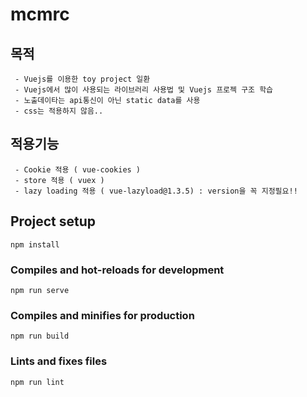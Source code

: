 # mcmrc  

## 목적  
``` 
 - Vuejs를 이용한 toy project 일환  
 - Vuejs에서 많이 사용되는 라이브러리 사용법 및 Vuejs 프로젝 구조 학습
 - 노출데이타는 api통신이 아닌 static data를 사용
 - css는 적용하지 않음..
```  

## 적용기능  
```
 - Cookie 적용 ( vue-cookies )
 - store 적용 ( vuex )
 - lazy loading 적용 ( vue-lazyload@1.3.5) : version을 꼭 지정필요!!
```

## Project setup
```
npm install
```

### Compiles and hot-reloads for development
```
npm run serve
```

### Compiles and minifies for production
```
npm run build
```

### Lints and fixes files
```
npm run lint
```

